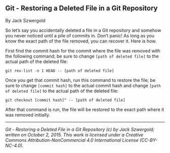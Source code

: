 ## Git - Restoring a Deleted File in a Git Repository

By Jack Szwergold

So let’s say you accidentally deleted a file in a Git repository and somehow you never noticed until a pile of commits in. Don’t panic! As long as you know the exact path of the file removed, you can recover it. Here is how.

First find the commit hash for the commit where the file was removed with the following command; be sure to change `[path of deleted file]` to the actual path of the deleted file:

	git rev-list -n 1 HEAD -- [path of deleted file]

Once you get that commit hash, run this command to restore the file; be sure to change `[commit hash]` to the actual commit hash and change `[path of deleted file]` to the actual path of the deleted file:

    git checkout [commit hash]^ -- [path of deleted file]

After that command is run, the file will be restored to the exact path where it was removed initially.

***

*Git - Restoring a Deleted File in a Git Repository (c) by Jack Szwergold; written on October 2, 2015. This work is licensed under a Creative Commons Attribution-NonCommercial 4.0 International License (CC-BY-NC-4.0).*